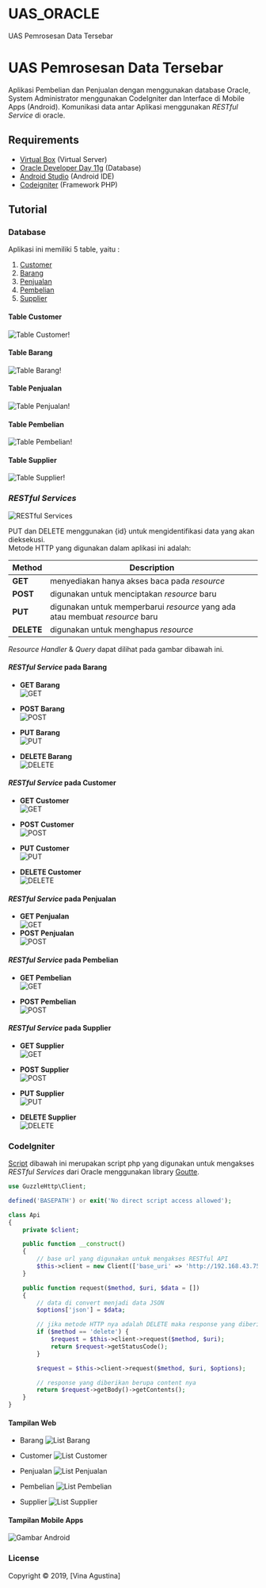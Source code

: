 # UAS_ORACLE
UAS Pemrosesan Data Tersebar


  
# UAS Pemrosesan Data Tersebar

Aplikasi Pembelian dan Penjualan dengan menggunakan database Oracle, System Administrator menggunakan CodeIgniter dan Interface di Mobile Apps (Android). Komunikasi data antar Aplikasi menggunakan *RESTful Service* di oracle.

## Requirements

- [Virtual Box](https://www.virtualbox.org/wiki/Downloads) (Virtual Server)
- [Oracle Developer Day 11g](https://www.oracle.com/technetwork/database/enterprise-edition/databaseappdev-vm-161299.html) (Database)
- [Android Studio](https://developer.android.com/studio) (Android IDE)
- [Codeigniter](https://www.codeigniter.com/) (Framework PHP)

## Tutorial

### Database

Aplikasi ini memiliki 5 table, yaitu :

1. [Customer](#t_customer)
2. [Barang](#t_barang)
3. [Penjualan](#t_penjualan)
4. [Pembelian](#t_pembelian)
5. [Supplier](#t_supplier)

#### Table Customer

![Table Customer!](./UAS/t_costumer.PNG "Table Customer")

#### Table Barang

![Table Barang!](./UAS/t_barang.PNG "Table Barang")

#### Table Penjualan

![Table Penjualan!](./UAS/t_penjualan.PNG "Table Penjualan")

#### Table Pembelian

![Table Pembelian!](./UAS/t_pembelian.PNG "Table Pembelian")

#### Table Supplier

![Table Supplier!](./UAS/t_supplier.PNG "Table Supplier")

### *RESTful Services*

![RESTful Services](./UAS/restful.PNG)

PUT dan DELETE menggunakan {id} untuk mengidentifikasi data yang akan dieksekusi.  
Metode HTTP yang digunakan dalam aplikasi ini adalah:

| Method | Description |
| ------ | ------ |
| **GET** | menyediakan hanya akses baca pada _resource_ |
| **POST** | digunakan untuk menciptakan _resource_ baru |
| **PUT** | digunakan untuk memperbarui _resource_ yang ada atau membuat _resource_ baru |
| **DELETE** | digunakan untuk menghapus _resource_ |

*Resource Handler* & *Query* dapat dilihat pada gambar dibawah ini.

#### *RESTful Service* pada Barang

- **GET Barang**  
![GET](./UAS/get_barang.PNG)

- **POST Barang**  
![POST](./UAS/post_barang.PNG)

- **PUT Barang**  
![PUT](./UAS/put_barang.PNG)

- **DELETE Barang**  
![DELETE](./UAS/delete_barang.PNG)


#### *RESTful Service* pada Customer

- **GET Customer**  
![GET](./UAS/get_costumer.PNG)

- **POST Customer**  
![POST](./UAS/post_costumer.PNG)


- **PUT Customer**  
![PUT](./UAS/put_costumer.PNG)


- **DELETE Customer**  
![DELETE](./UAS/delete_costumer.PNG)
#### *RESTful Service* pada Penjualan

- **GET Penjualan**  
![GET](./UAS/get_penjualan.PNG)
- **POST Penjualan**  
![POST](./UAS/post_barang.PNG)

#### *RESTful Service* pada Pembelian

- **GET Pembelian**  
![GET](./UAS/get_pembelian.PNG)

- **POST Pembelian**  
![POST](./UAS/post_barang.PNG)
#### *RESTful Service* pada Supplier

- **GET Supplier**  
![GET](./UAS/get_supplier.PNG)

- **POST Supplier**  
![POST](./UAS/post_supplier.PNG)

- **PUT Supplier**  
![PUT](./UAS/put_supplier.PNG)
- **DELETE Supplier**  
![DELETE](./UAS/delete_supplier.PNG)

### CodeIgniter

[Script](./oracle-uas/application/libraries/Api.php) dibawah ini merupakan script php yang digunakan untuk mengakses *RESTful Services* dari Oracle menggunakan library [Goutte](https://github.com/FriendsOfPHP/Goutte).

```php
use GuzzleHttp\Client;

defined('BASEPATH') or exit('No direct script access allowed');

class Api
{
    private $client;

    public function __construct()
    {
        // base url yang digunakan untuk mengakses RESTful API
        $this->client = new Client(['base_uri' => 'http://192.168.43.75:8888/apex/obe/']);
    }

    public function request($method, $uri, $data = [])
    {
        // data di convert menjadi data JSON
        $options['json'] = $data;

        // jika metode HTTP nya adalah DELETE maka response yang diberikan adalah status code nya
        if ($method == 'delete') {
            $request = $this->client->request($method, $uri);
            return $request->getStatusCode();
        }

        $request = $this->client->request($method, $uri, $options);

        // response yang diberikan berupa content nya
        return $request->getBody()->getContents();
    }
}
```

#### Tampilan Web

- Barang
![List Barang](./UAS/web/barang.PNG)

- Customer
![List Customer](./UAS/web/customer.PNG)

- Penjualan
![List Penjualan](./UAS/web/penjualan.PNG)

- Pembelian
![List Pembelian](./UAS/web/pembelian.PNG)

- Supplier
![List Supplier](./UAS/web/supplier.PNG)

#### Tampilan Mobile Apps

![Gambar Android](./UAS/android.jpg)

### License

Copyright © 2019, [Vina Agustina]
